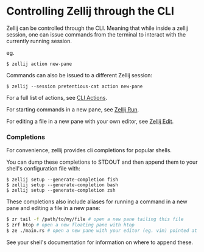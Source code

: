 # Controlling Zellij through the CLI

Zellij can be controlled through the CLI. Meaning that while inside a zellij session, one can issue commands from the terminal to interact with the currently running session.

eg.
```
$ zellij action new-pane
```

Commands can also be issued to a different Zellij session:
```
$ zellij --session pretentious-cat action new-pane
```

For a full list of actions, see [CLI Actions](./cli-actions.md).

For starting commands in a new pane, see [Zellij Run](./zellij-run.md).

For editing a file in a new pane with your own editor, see [Zellij Edit](./zellij.edit.md).

### Completions
For convenience, zellij provides cli completions for popular shells.

You can dump these completions to STDOUT and then append them to your shell's configuration file with:

```
$ zellij setup --generate-completion fish
$ zellij setup --generate-completion bash
$ zellij setup --generate-completion zsh
```

These completions also include aliases for running a command in a new pane and editing a file in a new pane:

```bash
$ zr tail -f /path/to/my/file # open a new pane tailing this file
$ zrf htop # open a new floating pane with htop
$ ze ./main.rs # open a new pane with your editor (eg. vim) pointed at ./main.rs
```

See your shell's documentation for information on where to append these.
